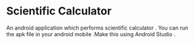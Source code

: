 <h1> Scientific Calculator </h1>
An android application which performs scientific calculator . You can run the apk file in your android mobile .Make this using Android Studio .
